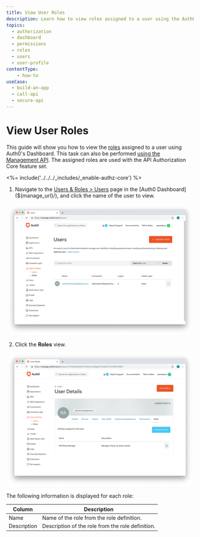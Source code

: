 ```yaml
---
title: View User Roles
description: Learn how to view roles assigned to a user using the Auth0 Management Dashboard. For use with Auth0's API Authorization Core feature set.
topics:
  - authorization
  - dashboard
  - permissions
  - roles
  - users
  - user-profile
contentType: 
    - how-to
useCase:
  - build-an-app
  - call-api
  - secure-api
---
```

# View User Roles

This guide will show you how to view the [roles](/authorization/concepts/rbac) assigned to a user using Auth0's Dashboard. This task can also be performed [using the Management API](/api/management/guides/users/view-user-roles). The assigned roles are used with the API Authorization Core feature set.

<%= include('../../../_includes/_enable-authz-core') %>

1. Navigate to the [Users & Roles > Users](${manage_url}/#/users) page in the [Auth0 Dashboard](${manage_url}/), and click the name of the user to view.

![Select User](/media/articles/authorization/user-list.png)

2. Click the **Roles** view.

![View Roles](/media/articles/authorization/user-prof-roles.png)

The following information is displayed for each role:

| **Column** | **Description** |
|------------|-----------------|
| Name | Name of the role from the role definition. |
| Description | Description of the role from the role definition. |
